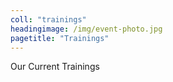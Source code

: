 ```yaml
---
coll: "trainings"
headingimage: /img/event-photo.jpg
pagetitle: "Trainings"
---
```

Our Current Trainings